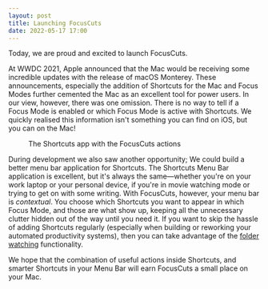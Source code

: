 ```yaml
---
layout: post
title: Launching FocusCuts
date: 2022-05-17 17:00
---
```

Today, we are proud and excited to launch FocusCuts. 

At WWDC 2021, Apple announced that the Mac would be receiving some incredible updates with the release of macOS Monterey.  These announcements, especially the addition of Shortcuts for the Mac and Focus Modes further cemented the Mac as an excellent tool for power users.  In our view, however, there was one omission. There is no way to tell if a Focus Mode is enabled or which Focus Mode is active with Shortcuts. We quickly realised this information isn't something you can find on iOS, but you can on the Mac!

<figure>
<object type="image/svg+xml" data="/assets/auto/shortcuts.svg"></object>
<figcaption>The Shortcuts app with the FocusCuts actions</figcaption>
</figure>

During development we also saw another opportunity; We could build a better menu bar application for Shortcuts. The Shortcuts Menu Bar application is excellent, but it's always the same—whether you're on your work laptop or your personal device, if you're in movie watching mode or trying to get on with some writing. With FocusCuts, however,  your menu bar is _contextual_. You choose which Shortcuts you want to appear in which Focus Mode, and those are what show up, keeping all the unnecessary clutter hidden out of the way until you need it. If you want to skip the hassle of adding Shortcuts regularly (especially when building or reworking your automated productivity systems), then you can take advantage of the [folder watching](/help.html#watch-a-folder) functionality.

We hope that the combination of useful actions inside Shortcuts, and smarter Shortcuts in your Menu Bar will earn FocusCuts a small place on your Mac.